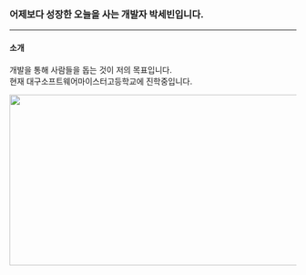 ### 어제보다 성장한 오늘을 사는 개발자 박세빈입니다.
---
#### 소개
개발을 통해 사람들을 돕는 것이 저의 목표입니다. <br>
현재 대구소프트웨어마이스터고등학교에 진학중입니다.



<a href="https://github.com/devxb/gitanimals">
<img
  src="https://render.gitanimals.org/farms/tpqls774"
  width="600"
  height="300"
/>
</a>
